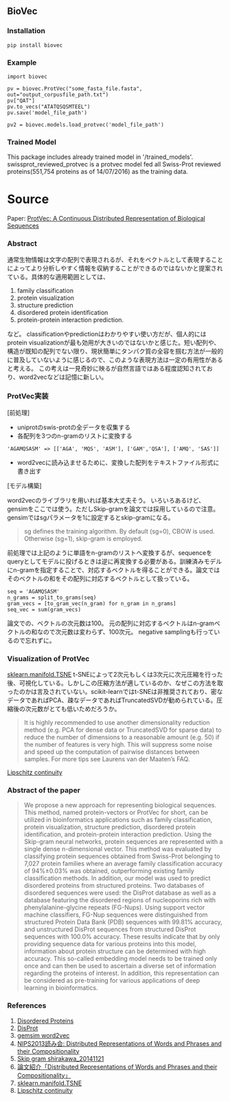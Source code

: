 BioVec
--------------------------------------

### Installation
```
pip install biovec
```

### Example

```
import biovec

pv = biovec.ProtVec("some_fasta_file.fasta", out="output_corpusfile_path.txt")
pv["QAT"]
pv.to_vecs("ATATQSQSMTEEL")
pv.save('model_file_path')

pv2 = biovec.models.load_protvec('model_file_path')
```

### Trained Model

This package includes already trained model in '/trained_models'.
swissprot_reviewed_protvec is a protvec model fed all Swiss-Prot reviewed proteins(551,754 proteins as of 14/07/2016) as the training data.

# Source
Paper: [ProtVec: A Continuous Distributed Representation of
Biological Sequences](http://arxiv.org/pdf/1503.05140v1.pdf)

### Abstract
通常生物情報は文字の配列で表現されるが、それをベクトルとして表現することによってより分析しやすく情報を収納することができるのではないかと提案されている。具体的な適用範囲としては、

1. family classification
2. protein visualization
3. structure prediction
4. disordered protein identification
5. protein-protein interaction prediction.

など。
classificationやpredictionはわかりやすい使い方だが、個人的にはprotein visualizationが最も効用が大きいのではないかと感じた。短い配列や、構造が既知の配列でない限り、現状簡単にタンパク質の全容を掴む方法が一般的に普及していないように感じるので、このような表現方法は一定の有用性があると考える。
この考えは一見奇妙に映るが自然言語ではある程度認知されており、word2vecなどは記憶に新しい。

### ProtVec実装

[前処理]
* uniprotのswis-protの全データを収集する
* 各配列を3つのn-gramのリストに変換する

```
'AGAMQSASM' => [['AGA', 'MQS', 'ASM'], ['GAM','QSA'], ['AMQ', 'SAS']]
```

* word2vecに読み込ませるために、変換した配列をテキストファイル形式に書き出す

[モデル構築]

word2vecのライブラリを用いれば基本大丈夫そう。
いろいろあるけど、gensimをここでは使う。ただしSkip-gramを論文では採用しているので注意。
gensimではsgパラメータを1に設定するとskip-gramになる。
> sg defines the training algorithm. By default (sg=0), CBOW is used. Otherwise (sg=1), skip-gram is employed.

前処理では上記のように単語をn-gramのリストへ変換するが、sequenceをqueryとしてモデルに投げるときは逆に再変換する必要がある。訓練済みモデルにn-gramを指定することで、対応するベクトルを得ることができる。論文ではそのベクトルの和をその配列に対応するベクトルとして扱っている。

```
seq = 'AGAMQSASM'
n_grams = split_to_grams(seq)
gram_vecs = [to_gram_vec(n_gram) for n_gram in n_grams]
seq_vec = sum(gram_vecs)
```

論文での、ベクトルの次元数は100。
元の配列に対応するベクトルはn-gramベクトルの和なので次元数は変わらず、100次元。
negative samplingも行っているので忘れずに。

### Visualization of ProtVec
[sklearn.manifold.TSNE](http://scikit-learn.org/stable/modules/generated/sklearn.manifold.TSNE.html)
t-SNEによって2次元もしくは3次元に次元圧縮を行った後、可視化している。しかしこの圧縮方法が適しているのか、なぜこの方法を取ったのかは言及されていない。scikit-learnではt-SNEは非推奨されており、密なデータであればPCA、疎なデータであればTruncatedSVDが勧められている。圧縮後の次元数がとても低いためだろうか。

> It is highly recommended to use another dimensionality reduction method (e.g. PCA for dense data or TruncatedSVD for sparse data) to reduce the number of dimensions to a reasonable amount (e.g. 50) if the number of features is very high. This will suppress some noise and speed up the computation of pairwise distances between samples. For more tips see Laurens van der Maaten’s FAQ.

[Lipschitz continuity](http://izumi-math.jp/F_Wada/fixpoint_theorem.pdf)

### Abstract of the paper

> We propose a new approach for representing biological sequences. This method, named protein-vectors or ProtVec for short, can be utilized in bioinformatics applications such as family classification, protein visualization, structure prediction, disordered protein identification, and protein-protein interaction prediction. Using the Skip-gram neural networks, protein sequences are represented with a single dense n-dimensional vector. This method was evaluated by classifying protein sequences obtained from Swiss-Prot belonging to 7,027 protein families where an average family classification accuracy of 94%±0.03% was obtained, outperforming existing family classification methods. In addition, our model was used to predict disordered proteins from structured proteins. Two databases of disordered sequences were used: the DisProt database as well as a database featuring the disordered regions of nucleoporins rich with phenylalanine-glycine repeats (FG-Nups). Using support vector machine classifiers, FG-Nup sequences were distinguished from structured Protein Data Bank (PDB) sequences with 99.81\% accuracy, and unstructured DisProt sequences from structured DisProt sequences with 100.0\% accuracy. These results indicate that by only providing sequence data for various proteins into this model, information about protein structure can be determined with high accuracy. This so-called embedding model needs to be trained only once and can then be used to ascertain a diverse set of information regarding the proteins of interest. In addition, this representation can be considered as pre-training for various applications of deep learning in bioinformatics.

### References
1. [Disordered Proteins](https://en.wikipedia.org/wiki/Intrinsically_disordered_proteins)
2. [DisProt](http://www.disprot.org/)
3. [gemsim word2vec](https://radimrehurek.com/gensim/models/word2vec.html)
4. [NIPS2013読み会: Distributed Representations of Words and Phrases and their Compositionality](http://www.slideshare.net/unnonouno/nips2013-distributed-representations-of-words-and-phrases-and-their-compositionality)
5. [Skip gram shirakawa_20141121
](http://www.slideshare.net/nttdata-msi/skip-gram-shirakawa20141121-41833306)
6. [論文紹介「Distributed Representations of Words and Phrases and their Compositionality」](http://qiita.com/nishio/items/3860fe198d65d173af6b)
7. [sklearn.manifold.TSNE](http://scikit-learn.org/stable/modules/generated/sklearn.manifold.TSNE.html)
8. [Lipschitz continuity](http://izumi-math.jp/F_Wada/fixpoint_theorem.pdf)
